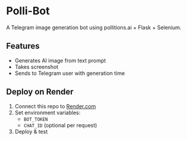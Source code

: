 # Polli-Bot

A Telegram image generation bot using pollitions.ai + Flask + Selenium.

## Features
- Generates AI image from text prompt
- Takes screenshot
- Sends to Telegram user with generation time

## Deploy on Render
1. Connect this repo to [Render.com](https://render.com)
2. Set environment variables:
   - `BOT_TOKEN`
   - `CHAT_ID` (optional per request)
3. Deploy & test